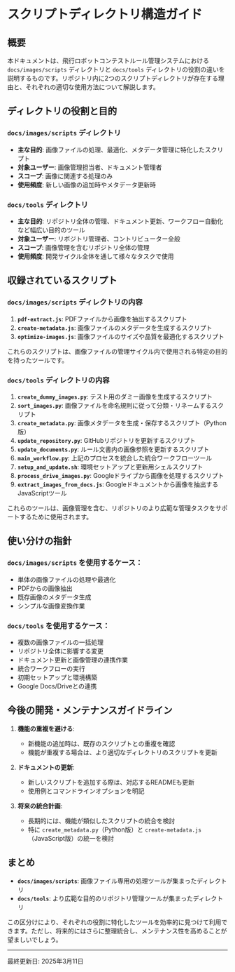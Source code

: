 # スクリプトディレクトリ構造ガイド

## 概要

本ドキュメントは、飛行ロボットコンテストルール管理システムにおける `docs/images/scripts` ディレクトリと `docs/tools` ディレクトリの役割の違いを説明するものです。リポジトリ内に2つのスクリプトディレクトリが存在する理由と、それぞれの適切な使用方法について解説します。

## ディレクトリの役割と目的

### `docs/images/scripts` ディレクトリ

- **主な目的**: 画像ファイルの処理、最適化、メタデータ管理に特化したスクリプト
- **対象ユーザー**: 画像管理担当者、ドキュメント管理者
- **スコープ**: 画像に関連する処理のみ
- **使用頻度**: 新しい画像の追加時やメタデータ更新時

### `docs/tools` ディレクトリ

- **主な目的**: リポジトリ全体の管理、ドキュメント更新、ワークフロー自動化など幅広い目的のツール
- **対象ユーザー**: リポジトリ管理者、コントリビューター全般
- **スコープ**: 画像管理を含むリポジトリ全体の管理
- **使用頻度**: 開発サイクル全体を通して様々なタスクで使用

## 収録されているスクリプト

### `docs/images/scripts` ディレクトリの内容

1. **`pdf-extract.js`**: PDFファイルから画像を抽出するスクリプト
2. **`create-metadata.js`**: 画像ファイルのメタデータを生成するスクリプト
3. **`optimize-images.js`**: 画像ファイルのサイズや品質を最適化するスクリプト

これらのスクリプトは、画像ファイルの管理サイクル内で使用される特定の目的を持ったツールです。

### `docs/tools` ディレクトリの内容

1. **`create_dummy_images.py`**: テスト用のダミー画像を生成するスクリプト
2. **`sort_images.py`**: 画像ファイルを命名規則に従って分類・リネームするスクリプト
3. **`create_metadata.py`**: 画像メタデータを生成・保存するスクリプト（Python版）
4. **`update_repository.py`**: GitHubリポジトリを更新するスクリプト
5. **`update_documents.py`**: ルール文書内の画像参照を更新するスクリプト
6. **`main_workflow.py`**: 上記のプロセスを統合した統合ワークフローツール
7. **`setup_and_update.sh`**: 環境セットアップと更新用シェルスクリプト
8. **`process_drive_images.py`**: Googleドライブから画像を処理するスクリプト
9. **`extract_images_from_docs.js`**: Googleドキュメントから画像を抽出するJavaScriptツール

これらのツールは、画像管理を含む、リポジトリのより広範な管理タスクをサポートするために使用されます。

## 使い分けの指針

### `docs/images/scripts` を使用するケース：

- 単体の画像ファイルの処理や最適化
- PDFからの画像抽出
- 既存画像のメタデータ生成
- シンプルな画像変換作業

### `docs/tools` を使用するケース：

- 複数の画像ファイルの一括処理
- リポジトリ全体に影響する変更
- ドキュメント更新と画像管理の連携作業
- 統合ワークフローの実行
- 初期セットアップと環境構築
- Google Docs/Driveとの連携

## 今後の開発・メンテナンスガイドライン

1. **機能の重複を避ける**:
   - 新機能の追加時は、既存のスクリプトとの重複を確認
   - 機能が重複する場合は、より適切なディレクトリのスクリプトを更新

2. **ドキュメントの更新**:
   - 新しいスクリプトを追加する際は、対応するREADMEも更新
   - 使用例とコマンドラインオプションを明記

3. **将来の統合計画**:
   - 長期的には、機能が類似したスクリプトの統合を検討
   - 特に `create_metadata.py`（Python版）と `create-metadata.js`（JavaScript版）の統一を検討

## まとめ

- **`docs/images/scripts`**: 画像ファイル専用の処理ツールが集まったディレクトリ
- **`docs/tools`**: より広範な目的のリポジトリ管理ツールが集まったディレクトリ

この区分けにより、それぞれの役割に特化したツールを効率的に見つけて利用できます。ただし、将来的にはさらに整理統合し、メンテナンス性を高めることが望ましいでしょう。

---

最終更新日: 2025年3月11日
